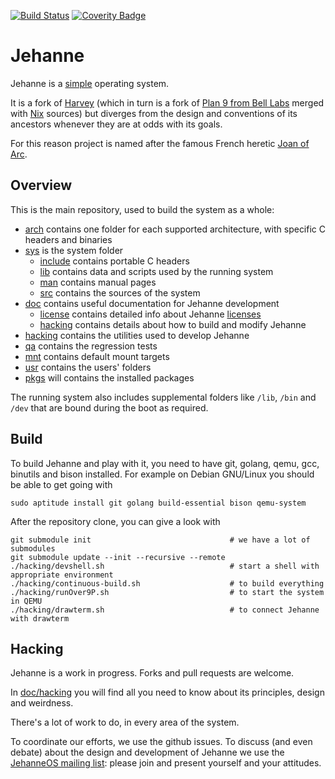 [![Build Status](https://api.travis-ci.org/JehanneOS/jehanne.svg?branch=master)](https://travis-ci.org/JehanneOS/jehanne)
[![Coverity Badge](https://scan.coverity.com/projects/7364/badge.svg)](https://scan.coverity.com/projects/jehanne)

# Jehanne

Jehanne is a [simple][simplicity] operating system. 

It is a fork of [Harvey][harvey] (which in turn is a fork of 
[Plan 9 from Bell Labs][plan9] merged with [Nix][nix] sources) but
diverges from the design and conventions of its ancestors whenever
they are at odds with its goals.

For this reason project is named after the famous French heretic [Joan of Arc][arc].  

## Overview

This is the main repository, used to build the system as a whole:

- [arch](./arch/) contains one folder for each
  supported architecture, with specific C headers and binaries
- [sys](./sys) is the system folder
    * [include](./sys/include) contains portable C headers
    * [lib](./sys/lib) contains data and scripts used by the 
      running system
    * [man](./sys/man) contains manual pages
    * [src](./sys/src) contains the sources of the system
- [doc](./doc/) contains useful documentation for Jehanne
  development
    * [license](./doc/license/) contains detailed info 
      about Jehanne [licenses][lic]
    * [hacking](./doc/hacking/) contains details about how
      to build and modify Jehanne
- [hacking](./hacking) contains the utilities used to
  develop Jehanne
- [qa](./qa) contains the regression tests
- [mnt](./mnt) contains default mount targets
- [usr](./usr) contains the users' folders
- [pkgs](./pkgs) will contains the installed packages

The running system also includes supplemental folders like `/lib`,
`/bin` and `/dev` that are bound during the boot as required.

## Build

To build Jehanne and play with it, you need to have git, golang, qemu, 
gcc, binutils and bison installed. 
For example on Debian GNU/Linux you should be able to get going with

	sudo aptitude install git golang build-essential bison qemu-system

After the repository clone, you can give a look with

	git submodule init                               # we have a lot of submodules
	git submodule update --init --recursive --remote
	./hacking/devshell.sh                            # start a shell with appropriate environment
	./hacking/continuous-build.sh                    # to build everything
	./hacking/runOver9P.sh                           # to start the system in QEMU
	./hacking/drawterm.sh                            # to connect Jehanne with drawterm

## Hacking

Jehanne is a work in progress. 
Forks and pull requests are welcome.

In [doc/hacking](./doc/hacking/) you will find all you 
need to know about its principles, design and weirdness.

There's a lot of work to do, in every area of the system.

To coordinate our efforts, we use the github issues.
To discuss (and even debate) about the design and development of Jehanne
we use the [JehanneOS mailing list][mailinglist]: please join and present
yourself and your attitudes.

[simplicity]: http://plato.stanford.edu/entries/simplicity/ "What is simplicity?"
[harvey]: http://harvey-os.org "Harvey OS"
[plan9]: https://github.com/brho/plan9 "UC Berkeley release of Plan 9 under the GPLv2"
[nix]: https://github.com/rminnich/nix-os
[arc]: https://en.wikipedia.org/wiki/Joan_of_Arc "Jeanne d'Arc"
[lic]: ./LICENSE.md "A summary of Jehanne licensing"
[mailinglist]: https://groups.google.com/forum/#!forum/jehanneos
